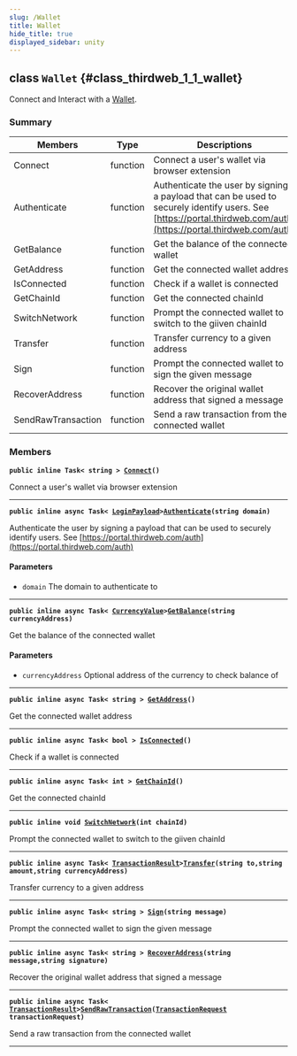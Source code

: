 ```yaml
---
slug: /Wallet
title: Wallet
hide_title: true
displayed_sidebar: unity
---
```


## class `Wallet` {#class_thirdweb_1_1_wallet}

Connect and Interact with a [Wallet](#class_thirdweb_1_1_wallet).

### Summary

| Members | Type | Descriptions |
| ------- | ---- | ------------ |
| Connect | function | Connect a user's wallet via browser extension |
| Authenticate | function | Authenticate the user by signing a payload that can be used to securely identify users. See [https://portal.thirdweb.com/auth](https://portal.thirdweb.com/auth) |
| GetBalance | function | Get the balance of the connected wallet |
| GetAddress | function | Get the connected wallet address |
| IsConnected | function | Check if a wallet is connected |
| GetChainId | function | Get the connected chainId |
| SwitchNetwork | function | Prompt the connected wallet to switch to the giiven chainId |
| Transfer | function | Transfer currency to a given address |
| Sign | function | Prompt the connected wallet to sign the given message |
| RecoverAddress | function | Recover the original wallet address that signed a message |
| SendRawTransaction | function | Send a raw transaction from the connected wallet |

### Members

**`public inline Task< string > `[`Connect`](#class_thirdweb_1_1_wallet_1ad0e0f26a2d6fd80df620f749b9b9fb08)`()`**

Connect a user's wallet via browser extension

---

**`public inline async Task< `[`LoginPayload`](docs/unity/LoginPayload.md#struct_thirdweb_1_1_login_payload)` > `[`Authenticate`](#class_thirdweb_1_1_wallet_1a1cc544c1534f18293e62f45abce48614)`(string domain)`**

Authenticate the user by signing a payload that can be used to securely identify users. See [https://portal.thirdweb.com/auth](https://portal.thirdweb.com/auth)

#### Parameters
* `domain` The domain to authenticate to

---

**`public inline async Task< `[`CurrencyValue`](docs/unity/CurrencyValue.md#struct_thirdweb_1_1_currency_value)` > `[`GetBalance`](#class_thirdweb_1_1_wallet_1a99b76a0f8e7a24a65727764410f47529)`(string currencyAddress)`**

Get the balance of the connected wallet

#### Parameters
* `currencyAddress` Optional address of the currency to check balance of

---

**`public inline async Task< string > `[`GetAddress`](#class_thirdweb_1_1_wallet_1ac24b5b5ecd5bb101611b71b5d888c460)`()`**

Get the connected wallet address

---

**`public inline async Task< bool > `[`IsConnected`](#class_thirdweb_1_1_wallet_1a9f9c518b167f552a79c3d09b81cba5fc)`()`**

Check if a wallet is connected

---

**`public inline async Task< int > `[`GetChainId`](#class_thirdweb_1_1_wallet_1a684c9b3105bd283e7daad19883b2df5e)`()`**

Get the connected chainId

---

**`public inline void `[`SwitchNetwork`](#class_thirdweb_1_1_wallet_1a465e8cedf639bc5982e6a5c99c89e418)`(int chainId)`**

Prompt the connected wallet to switch to the giiven chainId

---

**`public inline async Task< `[`TransactionResult`](docs/unity/TransactionResult.md#class_thirdweb_1_1_transaction_result)` > `[`Transfer`](#class_thirdweb_1_1_wallet_1a57a7987ecf205bad97463cdc891ebf42)`(string to,string amount,string currencyAddress)`**

Transfer currency to a given address

---

**`public inline async Task< string > `[`Sign`](#class_thirdweb_1_1_wallet_1aae03a47e68e738f4843709c65eea091a)`(string message)`**

Prompt the connected wallet to sign the given message

---

**`public inline async Task< string > `[`RecoverAddress`](#class_thirdweb_1_1_wallet_1a4fe3fec8df1d0a324a5f8f0e8f4a2153)`(string message,string signature)`**

Recover the original wallet address that signed a message

---

**`public inline async Task< `[`TransactionResult`](docs/unity/TransactionResult.md#class_thirdweb_1_1_transaction_result)` > `[`SendRawTransaction`](#class_thirdweb_1_1_wallet_1a40ad08c6ab43cbcc14fbe3bdc5d26482)`(`[`TransactionRequest`](docs/unity/TransactionRequest.md#struct_thirdweb_1_1_transaction_request)` transactionRequest)`**

Send a raw transaction from the connected wallet

---
